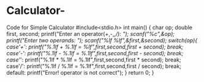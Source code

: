 # Calculator-
Code for Simple Calculator
#include<stdio.h>
int main()
{
	char op;
	double first, second;
	printf("Enter an operator(+,-,*,/): ");
	scanf("%c",&op);
	printf("Enter two operands: ");
	scanf("%lf %lf",&first,&second);
	switch(op){
		case'+':
			printf("%.1lf + %.1lf = %lf",first,second,first + second);
			break;
		case'-':
			printf("%.1lf - %.1lf = %.1lf",first,second,first - second);
			break;
		case'*':
			printf("%.1lf * %.1lf = %.1lf",first,second,first * second);
			break;
		case'/':
			printf("%.1lf / %.1lf = %.1lf",first,second,first / second);
			break;
		default:
			printf("Error! operator is not correct");
	}
	return 0;
}
